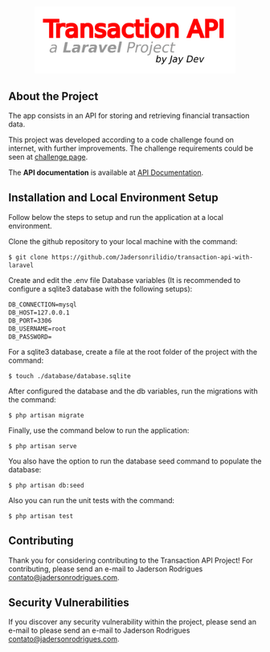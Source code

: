 <p align="center"><a href="https://transaction-api-with-laravel.herokuapp.com/about" target="_blank"><img src="./resources/images/github-header-logo.png" width="400"></a></p>

## About the Project

The app consists in an API for storing and retrieving financial transaction data.

This project was developed according to a code challenge found on internet, with further improvements. The challenge requirements could be seen at [challenge page](https://transaction-api-with-laravel.herokuapp.com/challenge).

The **API documentation** is available at [API Documentation](https://transaction-api-with-laravel.herokuapp.com/api/documentation).

## Installation and Local Environment Setup

Follow below the steps to setup and run the application at a local environment.

Clone the github repository to your local machine with the command:

    $ git clone https://github.com/Jadersonrilidio/transaction-api-with-laravel

Create and edit the .env file Database variables (It is recommended to configure a sqlite3 database with the following setups):

    DB_CONNECTION=mysql
    DB_HOST=127.0.0.1
    DB_PORT=3306
    DB_USERNAME=root
    DB_PASSWORD=
    
For a sqlite3 database, create a file at the root folder of the project with the command:

    $ touch ./database/database.sqlite

After configured the database and the db variables, run the migrations with the command:

    $ php artisan migrate

Finally, use the command below to run the application:

    $ php artisan serve

You also have the option to run the database seed command to populate the database:

    $ php artisan db:seed

Also you can run the unit tests with the command:

    $ php artisan test

## Contributing

Thank you for considering contributing to the Transaction API Project! For contributing, please send an e-mail to Jaderson Rodrigues [contato@jadersonrodrigues.com](contato@jadersonrodrigues.com).

## Security Vulnerabilities

If you discover any security vulnerability within the project, please send an e-mail to please send an e-mail to Jaderson Rodrigues [contato@jadersonrodrigues.com](contato@jadersonrodrigues.com).
